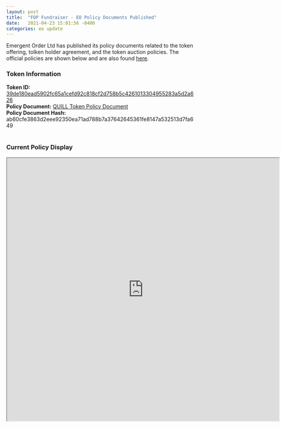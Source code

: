 ```yaml
---
layout: post
title:  "FOP Fundraiser - EO Policy Documents Published"
date:   2021-04-23 15:01:56 -0400
categories: eo update
---
```

Emergent Order Ltd has published its policy documents related to the token offering, tolken holder agreement, and the token auction policies. The official policies are shown below and are also found [here].

### Token Information
<b>Token ID:</b> [39de180ead5902fc65a1cefd92c818cf2d758b5c4261013304955283a5d2a626]
<br />
<b>Policy Document:</b> [QUILL Token Policy Document]
<br />
<b>Policy Document Hash:</b> ab60cfe3863d2eee92350ea71ad788b7a37642645361fe8147a532513d7fa649
<br />
<br />
### Current Policy Display

<iframe src="https://emergentorder.io/EO_Policies.html" frameborder="1" width="725" height="700" allowfullscreen="true" mozallowfullscreen="true" webkitallowfullscreen="true"></iframe>

[here]: https://emergentorder.io/EO_Policies.html
[QUILL Token Policy Document]: https://emergentorder.io/Emergent%20Order%20LLC%20Token%20Offering%20Guide.pdf
[39de180ead5902fc65a1cefd92c818cf2d758b5c4261013304955283a5d2a626]: https://explorer.bitcoin.com/bch/token/39de180ead5902fc65a1cefd92c818cf2d758b5c4261013304955283a5d2a626
